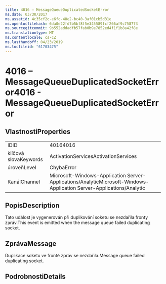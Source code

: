 ```yaml
---
title: 4016 – MessageQueueDuplicatedSocketError
ms.date: 03/30/2017
ms.assetid: 4c35cf2c-e6fc-48e2-bc40-3af01cb5d31e
ms.openlocfilehash: 6da0e22fd7b5bf8f5e345589fcf266af9c758773
ms.sourcegitcommit: 9b552addadfb57fab0b9e7852ed4f1f1b8a42f8e
ms.translationtype: MT
ms.contentlocale: cs-CZ
ms.lasthandoff: 04/23/2019
ms.locfileid: "61703475"
---
```

# <a name="4016---messagequeueduplicatedsocketerror"></a><span data-ttu-id="f8e63-102">4016 – MessageQueueDuplicatedSocketError</span><span class="sxs-lookup"><span data-stu-id="f8e63-102">4016 - MessageQueueDuplicatedSocketError</span></span>
## <a name="properties"></a><span data-ttu-id="f8e63-103">Vlastnosti</span><span class="sxs-lookup"><span data-stu-id="f8e63-103">Properties</span></span>  
  
|||  
|-|-|  
|<span data-ttu-id="f8e63-104">ID</span><span class="sxs-lookup"><span data-stu-id="f8e63-104">ID</span></span>|<span data-ttu-id="f8e63-105">4016</span><span class="sxs-lookup"><span data-stu-id="f8e63-105">4016</span></span>|  
|<span data-ttu-id="f8e63-106">klíčová slova</span><span class="sxs-lookup"><span data-stu-id="f8e63-106">Keywords</span></span>|<span data-ttu-id="f8e63-107">ActivationServices</span><span class="sxs-lookup"><span data-stu-id="f8e63-107">ActivationServices</span></span>|  
|<span data-ttu-id="f8e63-108">úroveň</span><span class="sxs-lookup"><span data-stu-id="f8e63-108">Level</span></span>|<span data-ttu-id="f8e63-109">Chyba</span><span class="sxs-lookup"><span data-stu-id="f8e63-109">Error</span></span>|  
|<span data-ttu-id="f8e63-110">Kanál</span><span class="sxs-lookup"><span data-stu-id="f8e63-110">Channel</span></span>|<span data-ttu-id="f8e63-111">Microsoft-Windows-Application Server-Applications/Analytic</span><span class="sxs-lookup"><span data-stu-id="f8e63-111">Microsoft-Windows-Application Server-Applications/Analytic</span></span>|  
  
## <a name="description"></a><span data-ttu-id="f8e63-112">Popis</span><span class="sxs-lookup"><span data-stu-id="f8e63-112">Description</span></span>  
 <span data-ttu-id="f8e63-113">Tato událost je vygenerován při duplikování soketu se nezdařila fronty zpráv.</span><span class="sxs-lookup"><span data-stu-id="f8e63-113">This event is emitted when the message queue failed duplicating socket.</span></span>  
  
## <a name="message"></a><span data-ttu-id="f8e63-114">Zpráva</span><span class="sxs-lookup"><span data-stu-id="f8e63-114">Message</span></span>  
 <span data-ttu-id="f8e63-115">Duplikace soketu ve frontě zpráv se nezdařila.</span><span class="sxs-lookup"><span data-stu-id="f8e63-115">Message queue failed duplicating socket.</span></span>  
  
## <a name="details"></a><span data-ttu-id="f8e63-116">Podrobnosti</span><span class="sxs-lookup"><span data-stu-id="f8e63-116">Details</span></span>
